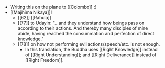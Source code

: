 - Writing this on the plane to [[Colombo]] :)
- [[Majihima Nikaya]]!
  - [[62]] [[Rahula]]
  - [[77]] to Udayin: "…and they understand how beings pass on according to their actions. And thereby many disciples of mine abide, having reached the consummation and perfection of direct knowledge."
  - [[78]] on how not performing evil actions/speech/etc. is not enough.
    - In this translation, the Buddha uses [[Right Knowledge]] instead of [[Right Understanding]]; and [[Right Deliverance]] instead of [[Right Freedom]].

